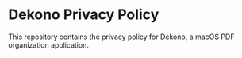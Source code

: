 # Dekono Privacy Policy

This repository contains the privacy policy for Dekono, a macOS PDF organization application.
